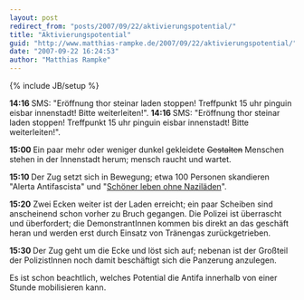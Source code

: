 ```yaml
---
layout: post
redirect_from: "posts/2007/09/22/aktivierungspotential/"
title: "Aktivierungspotential"
guid: "http://www.matthias-rampke.de/2007/09/22/aktivierungspotential/"
date: "2007-09-22 16:24:53"
author: "Matthias Rampke"
---
```

{% include JB/setup %}

<strong>14:16 </strong>SMS: "Er&ouml;ffnung thor steinar laden stoppen! Treffpunkt 15 uhr pinguin eisbar innenstadt! Bitte weiterleiten!".
<strong>14:16 </strong>SMS: "Er&ouml;ffnung thor steinar laden stoppen! Treffpunkt 15 uhr pinguin eisbar innenstadt! Bitte weiterleiten!".

<strong>15:00 </strong>Ein paar mehr oder weniger dunkel gekleidete <strike>Gestalten</strike> Menschen stehen in der Innenstadt herum; mensch raucht und wartet.

<strong>15:10 </strong>Der Zug setzt sich in Bewegung; etwa 100 Personen skandieren "Alerta Antifascista" und "<a href="http://www.stoppnazilaeden.de.vu/" target="_blank">Sch&ouml;ner leben ohne Nazil&auml;den</a>".

<strong>15:20</strong> Zwei Ecken weiter ist der Laden erreicht; ein paar Scheiben sind anscheinend schon vorher zu Bruch gegangen. Die Polizei ist &uuml;berrascht und &uuml;berfordert; die DemonstrantInnen kommen bis direkt an das gesch&auml;ft heran und werden erst durch Einsatz von Tr&auml;nengas zur&uuml;ckgetrieben.

<strong>15:30 </strong>Der Zug geht um die Ecke und l&ouml;st sich auf; nebenan ist der Gro&szlig;teil der PolizistInnen noch damit besch&auml;ftigt sich die Panzerung anzulegen.

Es ist schon beachtlich, welches Potential die Antifa innerhalb von einer Stunde mobilisieren kann.

